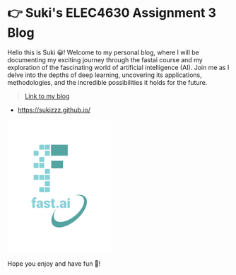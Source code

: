 # 👉 Suki's ELEC4630 Assignment 3 Blog

Hello this is Suki 😀! Welcome to my personal blog, where I will be documenting my exciting journey through the fastai course and my exploration of the fascinating world of artificial intelligence (AI). Join me as I delve into the depths of deep learning, uncovering its applications, methodologies, and the incredible possibilities it holds for the future. 

> [Link to my blog](https://sukizzz.github.io/)
* https://sukizzz.github.io/

![Image of fast.ai logo](/images/logo.png)

Hope you enjoy and have fun 🥳! 
